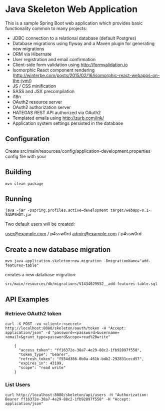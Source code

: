 Java Skeleton Web Application
===============================
This is a sample Spring Boot web application which provides basic functionality common to many projects:

-  JDBC connection to a relational database (default Postgres)
-  Database migrations using flyway and a Maven plugin for generating new migrations
-  ORM via Hibernate
-  User registration and email confirmation
-  Client-side form validation using http://formvalidation.io
-  Isomorphic React component rendering (http://winterbe.com/posts/2015/02/16/isomorphic-react-webapps-on-the-jvm/)
-  JS / CSS minification
-  SASS and JSX precompilation
-  i18n
-  OAuth2 resource server 
-  OAuth2 authorization server
-  HATEOAS REST API authorized via OAuth2
-  Templated emails using http://zurb.com/ink/
-  Application system settings persisted in the database 

Configuration
------------

Create src/main/resources/config/application-development.properties config file with your 

Building
------------

    mvn clean package

Running
------------

    java -jar -Dspring.profiles.active=development target/webapp-0.1-SNAPSHOT.jar
 
 Two default users will be created:
 
 user@example.com / p4ssw0rd
 admin@example.com / p4ssw0rd
 
Create a new database migration
------------

    mvn java-application-skeleton:new-migration -DmigrationName="add-features-table"    

creates a new database migration:

    src/main/resources/db/migrations/V1434629552__add-features-table.sql
    
API Examples
------------

### Retrieve OAuth2 token

    curl -X POST -vu <client>:<secret> http://localhost:8080/skeleton/oauth/token -H "Accept: application/json" -d "password=<password>&username=<email>&grant_type=password&scope=read%20write"

        {
          "access_token": "ff16372e-38a7-4e29-88c2-1fb92897f558",
          "token_type": "bearer",
          "refresh_token": "f554d386-0b0a-461b-bdb2-292831cecd57",
          "expires_in": 43199,
          "scope": "read write"
        }

### List Users

    curl http://localhost:8080/skeleton/api/users -H "Authorization: Bearer ff16372e-38a7-4e29-88c2-1fb92897f558" -H "Accept: application/json"




